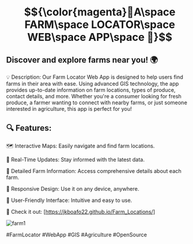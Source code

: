 # $${\color{magenta}🌾A\space FARM\space LOCATOR\space WEB\space APP\space 🚜}$$  





## Discover and explore farms near you! 🌍

💡 Description:
Our Farm Locator Web App is designed to help users find farms in their area with ease. Using advanced GIS technology, the app provides up-to-date information on farm locations, types of produce, contact details, and more. Whether you're a consumer looking for fresh produce, a farmer wanting to connect with nearby farms, or just someone interested in agriculture, this app is perfect for you!



## 🔍 Features:

🗺️ Interactive Maps: Easily navigate and find farm locations.

📡 Real-Time Updates: Stay informed with the latest data.


📝 Detailed Farm Information: Access comprehensive details about each farm.


📱 Responsive Design: Use it on any device, anywhere.


🔄 User-Friendly Interface: Intuitive and easy to use.




🌟 Check it out: [https://jkboafo22.github.io/Farm_Locations/]



![farm1](https://github.com/Jkboafo22/Farm_Locations/assets/65027196/2ebbee2a-77ae-4edc-af7f-c6a27678f9e5)


#FarmLocator #WebApp #GIS #Agriculture #OpenSource
